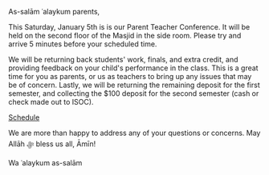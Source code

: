 As-salām ʿalaykum parents,

This Saturday, January 5th is is our Parent Teacher Conference. It will be held on the second floor of the Masjid in the side room. Please try and arrive 5 minutes before your scheduled time.

We will be returning back students' work, finals, and extra credit, and providing feedback on your child's performance in the class. This is a great time for you as parents, or us as teachers to bring up any issues that may be of concern. Lastly, we will be returning the remaining deposit for the first semester, and collecting the $100 deposit for the second semester (cash or check made out to ISOC).

[Schedule](https://docs.google.com/spreadsheets/d/1X5x4BGwUpqatRzO-EGCmn0r7B-eGbOv2FnTVbi2PqX0/edit?usp=drivesdk)

We are more than happy to address any of your questions or concerns. May Allāh ﷻ bless us all, Āmīn!

Wa ʿalaykum as-salām
